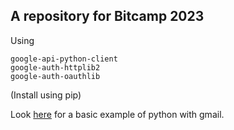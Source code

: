 ## A repository for Bitcamp 2023

Using
```
google-api-python-client
google-auth-httplib2
google-auth-oauthlib
```

(Install using pip)

Look [here](https://developers.google.com/gmail/api/quickstart/python) for a basic example of python with gmail.
